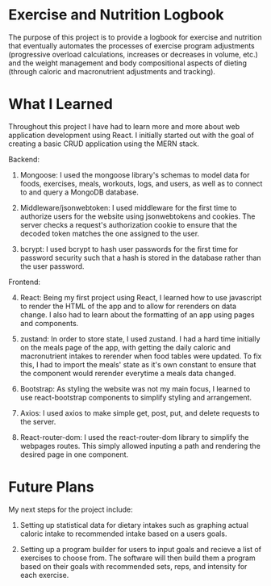 # Exercise and Nutrition Logbook

The purpose of this project is to provide a logbook for exercise and nutrition that eventually automates the processes of exercise program adjustments (progressive overload calculations, increases or decreases in volume, etc.) and the weight management and body compositional aspects of dieting (through caloric and macronutrient adjustments and tracking).

# What I Learned

Throughout this project I have had to learn more and more about web application development using React. I initially started out with the goal of creating a basic CRUD application using the MERN stack.

Backend:

1. Mongoose: I used the mongoose library's schemas to model data for foods, exercises, meals, workouts, logs, and users, as well as to connect to and query a MongoDB database.

2. Middleware/jsonwebtoken: I used middleware for the first time to authorize users for the website using jsonwebtokens and cookies. The server checks a request's authorization cookie to ensure that the decoded token matches the one assigned to the user.

3. bcrypt: I used bcrypt to hash user passwords for the first time for password security such that a hash is stored in the database rather than the user password.

Frontend:

4. React: Being my first project using React, I learned how to use javascript to render the HTML of the app and to allow for rerenders on data change. I also had to learn about the formatting of an app using pages and components.

5. zustand: In order to store state, I used zustand. I had a hard time initially on the meals page of the app, with getting the daily caloric and macronutrient intakes to rerender when food tables were updated. To fix this, I had to import the meals' state as it's own constant to ensure that the component would rerender everytime a meals data changed.

6. Bootstrap: As styling the website was not my main focus, I learned to use react-bootstrap components to simplify styling and arrangement.

7. Axios: I used axios to make simple get, post, put, and delete requests to the server.

8. React-router-dom: I used the react-router-dom library to simplify the webpages routes. This simply allowed inputing a path and rendering the desired page in one component.

# Future Plans

My next steps for the project include:
1. Setting up statistical data for dietary intakes such as graphing actual caloric intake to recommended intake based on a users goals.

2. Setting up a program builder for users to input goals and recieve a list of exercises to choose from. The software will then build them a program based on their goals with recommended sets, reps, and intensity for each exercise.
